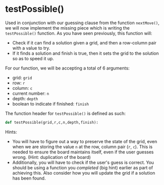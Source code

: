 <!--title={guessing clause: testPossible()}-->

<!--badges={Algorithmns:60}-->

<!--concepts{Functions}-->

# testPossible()

Used in conjunction with our guessing clause from the function `nextMove()`, we will now implement the missing piece which is writing the `testPossible()` function. As you have seen previously, this function will:

- Check if it can find a solution given a grid, and then a row-column pair with a value to try.
- If it finds a solution and finish is true, then it sets the grid to the solution so as to speed it up.

For our function, we will be accepting a total of 6 arguments:

- grid: `grid`
- row: `r`
- column: `c`
- current number: `n`
- depth: `depth`
- boolean to indicate if finished: `finish`

The function header for `testPossible()` is defined as such:

```python
def testPossible(grid,r,c,n,depth,finish):
```

Hints:

- You will have to figure out a way to preserve the state of the grid, even when we are storing the value `n` at the row, column pair (`r`, `c`). This is needed to ensure the board maintains itself, even if the user guesses wrong. (Hint: duplication of the board)
- Additionally, you will have to check if the user's guess is correct. You should be using a function you *completed* (big hint) earlier as part of achieving this. Also consider how you will update the grid if a solution has been found. 

